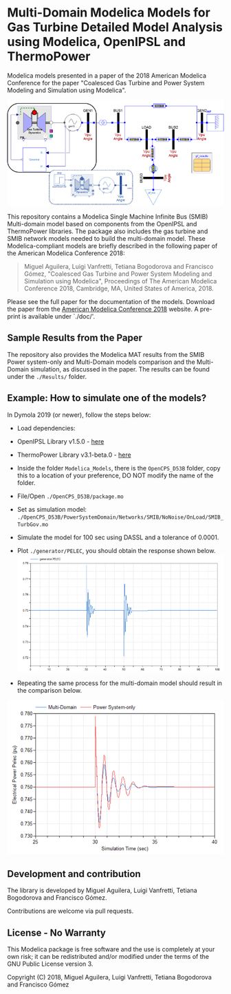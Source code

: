 # Multi-Domain Modelica Models for Gas Turbine Detailed Model Analysis using Modelica, OpenIPSL and ThermoPower

Modelica models presented in a paper of the 2018 American Modelica Conference for the paper "Coalesced Gas Turbine and Power System Modeling and Simulation using Modelica".

![Multi-domain SMIB model](https://github.com/ALSETLab/2018_AmericanModelicaConf_PowerGrid_plus_PowerSystems/blob/master/Results/images/MDSMIBModel.tif)

This repository contains a Modelica Single Machine Infinite Bus (SMIB) Multi-domain model based on components from the OpenIPSL and ThermoPower libraries. The package also includes the gas turbine and SMIB network models needed to build the multi-domain model. These Modelica-compliant models are briefly described in the following paper of the American Modelica Conference 2018:

> Miguel Aguilera, Luigi Vanfretti, Tetiana Bogodorova and Francisco Gómez, "Coalesced Gas Turbine and Power System Modeling and Simulation using Modelica", Proceedings of The American Modelica Conference 2018, Cambridge, MA, United States of America, 2018.

Please see the full paper for the documentation of the models.
Download the paper from the [American Modelica Conference 2018](https://www.modelica.org/events/modelica2018Americas) website.
A pre-print is available under `./doc/'.

## Sample Results from the Paper
The repository also provides the Modelica MAT results from the SMIB Power system-only and Multi-Domain models comparison and the Multi-Domain simulation, as discussed in the paper. The results can be found under the `./Results/` folder.

## Example: How to simulate one of the models?
In Dymola 2019 (or newer), follow the steps below:
-  Load dependencies:
  -  OpenIPSL Library v1.5.0 - [here](https://github.com/OpenIPSL/OpenIPSL/releases/tag/v1.5.0)
  -  ThermoPower Library v3.1-beta.0 - [here](https://github.com/casella/ThermoPower/releases/tag/v3.1-beta.0)
- Inside the folder `Modelica_Models`, there is the `OpenCPS_D53B` folder, copy this to a location of your preference, DO NOT modify the name of the folder.
- File/Open `./OpenCPS_D53B/package.mo`
- Set as simulation model: `./OpenCPS_D53B/PowerSystemDomain/Networks/SMIB/NoNoise/OnLoad/SMIB_TurbGov.mo`
- Simulate the model for 100 sec using DASSL and a tolerance of 0.0001.
- Plot `./generator/PELEC`, you should obtain the response shown below.
![response1](https://github.com/ALSETLab/2018_AmericanModelicaConf_PowerGrid_plus_PowerSystems/blob/master/Results/images/SMIB_TurbGov.png)

- Repeating the same process for the multi-domain model should result in the comparison below.

![response2](https://github.com/ALSETLab/2018_AmericanModelicaConf_PowerGrid_plus_PowerSystems/blob/master/Results/images/ElPowResponseComp.png)

## Development and contribution
The library is developed by Miguel Aguilera, Luigi Vanfretti, Tetiana Bogodorova and Francisco Gómez.

Contributions are welcome via pull requests.

## License - No Warranty
This Modelica package is free software and the use is completely at your own risk; it can be redistributed and/or modified under the terms of the GNU Public License version 3.

Copyright (C) 2018, Miguel Aguilera, Luigi Vanfretti, Tetiana Bogodorova and Francisco Gómez
